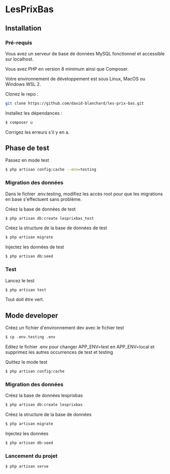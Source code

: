 # LesPrixBas


## Installation

### Pré-requis


Vous avez un serveur de base de données MySQL fonctionnel et accessible sur localhost.

Vous avez PHP en version 8 minimum ainsi que Composer.

Votre environnement de développement est sous Linux, MacOS ou Windows WSL 2.

Clonez le repo :

```bash
git clone https://github.com/david-blanchard/les-prix-bas.git
```

Installez les dépendances :

```bash
$ composer u
```

Corrigez les erreurs s'il y en a.


## Phase de test


Passez en mode test

```bash
$ php artisan config:cache --env=testing
```

### Migration des données


Dans le fichier .env.testing, modifiez les accès root pour que les migrations en base s'effectuent sans problème.

Créez la base de données de test

```bash
$ php artisan db:create lesprixbas_test
```

Créez la structure de la base de données de test

```bash
$ php artisan migrate
```

Injectez les données de test

```bash
$ php artisan db:seed
```
### Test

Lancez le test

```bash
$ php artisan test
```

Tout doit être vert.

## Mode developer

Créez un fichier d'environnement dev avec le fichier test

```bash
$ cp .env.testing .env
```

Editez le fichier .env pour changer APP_ENV=test en APP_ENV=local et supprimez les autres occurrences de test et testing

Quittez le mode test

```bash
$ php artisan config:cache
```

### Migration des données


Créez la base de données lesprixbas

```bash
$ php artisan db:create lesprixbas
```

Créez la structure de la base de données

```bash
$ php artisan migrate
```

Injectez les données

```bash
$ php artisan db:seed
```

### **Lancement du projet**

```bash
$ php artisan serve
```
